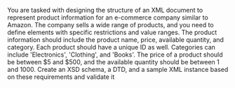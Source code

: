 You are tasked with designing the structure of an XML document to represent product information for an e-commerce company similar to Amazon. 
The company sells a wide range of products, and you need to define elements with specific restrictions and value ranges.
The product information should include the product name, price, available quantity, and category. 
Each product should have a unique ID as well. Categories can include 'Electronics', 'Clothing', and 'Books'. 
The price of a product should be between $5 and $500, and the available quantity should be between 1 and 1000. 
Create an XSD schema, a DTD, and a sample XML instance based on these requirements  and validate it
